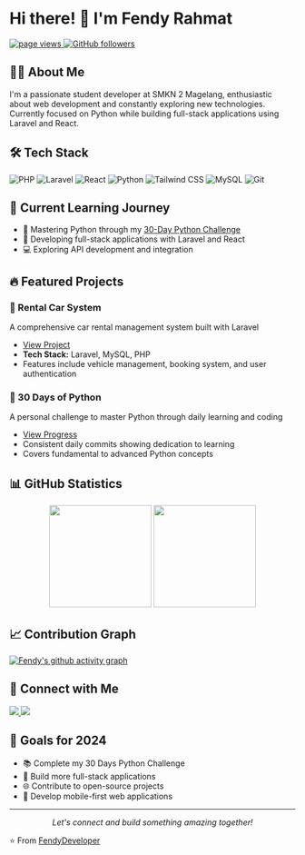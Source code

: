 # Hi there! 👋 I'm Fendy Rahmat

<p align="left">
  <a href="https://github.com/FendyDeveloper">
    <img src="https://komarev.com/ghpvc/?username=FendyDeveloper" alt="page views" />
  </a>
  <a href="https://github.com/FendyDeveloper?tab=followers">
    <img alt="GitHub followers" src="https://img.shields.io/github/followers/FendyDeveloper?color=green&logo=github">
  </a>
</p>

## 👨‍💻 About Me
I'm a passionate student developer at SMKN 2 Magelang, enthusiastic about web development and constantly exploring new technologies. Currently focused on Python while building full-stack applications using Laravel and React.

## 🛠️ Tech Stack
![PHP](https://img.shields.io/badge/-PHP-777BB4?style=flat-square&logo=php&logoColor=white)
![Laravel](https://img.shields.io/badge/-Laravel-FF2D20?style=flat-square&logo=laravel&logoColor=white)
![React](https://img.shields.io/badge/-React-61DAFB?style=flat-square&logo=react&logoColor=black)
![Python](https://img.shields.io/badge/-Python-3776AB?style=flat-square&logo=python&logoColor=white)
![Tailwind CSS](https://img.shields.io/badge/-TailwindCSS-38B2AC?style=flat-square&logo=tailwind-css&logoColor=white)
![MySQL](https://img.shields.io/badge/-MySQL-4479A1?style=flat-square&logo=mysql&logoColor=white)
![Git](https://img.shields.io/badge/-Git-F05032?style=flat-square&logo=git&logoColor=white)

## 🌱 Current Learning Journey
- 🐍 Mastering Python through my [30-Day Python Challenge](https://github.com/FendyDeveloper/belajar-python-30hari)
- 🚀 Developing full-stack applications with Laravel and React
- 💻 Exploring API development and integration

## 🔥 Featured Projects

### 🚗 Rental Car System
A comprehensive car rental management system built with Laravel
- [View Project](https://github.com/FendyDeveloper/laravel-rental-mobil)
- **Tech Stack:** Laravel, MySQL, PHP
- Features include vehicle management, booking system, and user authentication

### 🐍 30 Days of Python
A personal challenge to master Python through daily learning and coding
- [View Progress](https://github.com/FendyDeveloper/belajar-python-30hari)
- Consistent daily commits showing dedication to learning
- Covers fundamental to advanced Python concepts

## 📊 GitHub Statistics

<p align="center">
  <img height="180em" src="https://github-readme-stats.vercel.app/api?username=FendyDeveloper&show_icons=true&theme=radical"/>
  <img height="180em" src="https://github-readme-stats.vercel.app/api/top-langs/?username=FendyDeveloper&layout=compact&theme=radical"/>
</p>

## 📈 Contribution Graph
[![Fendy's github activity graph](https://github-readme-activity-graph.vercel.app/graph?username=FendyDeveloper&theme=react-dark)](https://github.com/FendyDeveloper)

## 🤝 Connect with Me
<p align="left">
  <a href="https://www.linkedin.com/in/fendy-rahmat/" target="_blank">
    <img src="https://img.shields.io/badge/-LinkedIn-0077B5?style=flat-square&logo=Linkedin&logoColor=white"/>
  </a>
  <a href="mailto:fendydeveloper@gmail.com">
    <img src="https://img.shields.io/badge/-Gmail-D14836?style=flat-square&logo=Gmail&logoColor=white"/>
  </a>
</p>

## 🎯 Goals for 2024
- 📚 Complete my 30 Days Python Challenge
- 💼 Build more full-stack applications
- 🌐 Contribute to open-source projects
- 📱 Develop mobile-first web applications

---

<p align="center">
  <i>Let's connect and build something amazing together!</i>
</p>

⭐️ From [FendyDeveloper](https://github.com/FendyDeveloper)

